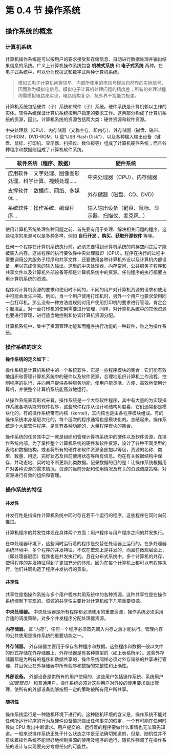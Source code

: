 # 第 0.4 节 操作系统

## 操作系统的概念

### 计算机系统

计算机操作系统是可以按用户的要求接受和存储信息、自动进行数据处理并输出结果信息的系统。广义上计算机操作系统包含 **机械式系统** 和 **电子式系统** 两种。在电子式系统中，可以分为模拟式和数字式两种计算机系统。

>模拟式电子计算机问世较早，内部所使用的电信号模拟自然界的实际信号，因而称为模拟电信号。模拟电子计算机处理问题的精度差；所有的处理过程均需模拟电路来实现，电路结构复杂，抗外界干扰能力极差。

计算机系统包括硬件（子）系统和软件（子）系统。硬件系统是计算机赖以工作的实体。软件系统保证计算机系统按用户指定的要求工作。这两部分构成了计算机系统的资源，因此，计算机系统的资源包括两大类：硬件资源和软件资源。

中央处理器（CPU）、内存储器（又称主存，即内存）、外存储器（磁盘、磁带、CD-ROM、DVD-ROM、U 盘“USB Flash Disk”）、以及各种输入输出设备（键盘、鼠标、打印机、显示器、扫描仪、数位板等）组成了计算机硬件系统；而且各种程序和数据则组成了计算机软件系统。

|软件系统（程序、数据） | 硬件系统| 
|----| ----|
| 应用软件：文字处理、图像图形处理、科学计算、视频处理.....| 中央处理器（CPU）、内存储器 |
| 支撑软件：数据库、网络、多媒体....| 外存储器（磁盘、CD、DVD）|
|系统软件：操作系统、编译程序...|输入输出设备（键盘、鼠标、显示器、扫描仪、麦克风...）|

使用计算机系统处理各种问题之前、首先要有用于处理、解决相关问题的程序。这些程序的来源可以是多种多样，例如 **自行开发 、购买、获取开源软件** 等等。

任何一个程序在计算机系统执行前，必须先要得到计算机系统的内存空间之后才能被装入内存。这些程序的执行要依靠中央处理器即（CPU）。程序在执行的过程中需要调用公共服务子程序和共享文件，还要使用各种计算机外设以及计算机内部设备，用以完成信息的输入输出。这里的中央处理器、内存空间、公共服务子程序和共享文件以及计算机外部设备等都是计算机系统中的资源。任何程序的执行都要占用计算机系统的资源。

程序对计算机资源的要求和使用时不同的，不同的用户对计算机资源的请求和使用中可能会发生冲突。例如，当一个用户使用打印机时，另外一个用户也要求使用同一台打印机。那么没有一种方法或规则对用户使用打印机的要求进行管理，肯定会引起混乱。对一台打印机的使用需要进行管理，同样，对计算机系统中的其他资源也要进行管理，进行适当地控制和协调计算机资源分配。

计算机系统中，集中了资源管理功能和而程序执行功能的一种软件，称之为操作系统。


### 操作系统的定义

**操作系统的定义如下：**

操作系统是计算机系统中的一个系统软件，它是一些程序模块的集合：它们能有效地组织和管理计算机系统中的硬件以及软件资源，合理地组织计算机工作流程，控制程序的执行，并向用户提供各种服务功能，使用户能灵活、方便、高效地使用计算机，并使整个计算机系统能高效地运行。

从操作系统表现形式来看，操作系统是一个大型软件程序，其中有大量的为实现操作系统各项功能的软件程序，这些软件程序从设计和结构角度看，它们通常都是模块化的。有的操作系统带有内核（kernel)，其内核也是由各程序模块组成。有的操作系统本身是层次化的，每个层次的程序通常也是模块化的。总结起来，操作系统是个大型软件程序，是具有各种功能的、大量程序模块的集合。

操作系统的任务其中之一就是组织和管理计算机系统中的硬件以及软件资源。在操作系统内部，为了掌控整个计算机系统的硬件和软件资源，设计了各种不同类型的表格和数据结构，或者将所有的硬件和软件资源全部加以等级，资源的名称、类型、数量、用途、完好状态及目前使用状态等所有信息。均在有关数据结构中保存，并动态地、实时地不断更新此类数据。记录数据的目的是：让操作系统根据用户对各种资源的需求情况，资源的当前分配和使用情况及有关的资源调度策略，对资源进行有效的组织和管理。

### 操作系统的特征

#### **并发性**

并发行性是指操作计算机系统中同时存在若干个运行的程序，这些程序在同时向前推进。

计算机程序的并发性体现在具体两个方面：用户程序与用户程序之间的并发执行。

在单处理器环境下，这些同时运行着的程序是交替在处理器上运行的。在多处理器系统环境中，多个程序的并发特征，不仅在宏观上是并发的，而且在微观层面上，（即处理器层面）程序也是并发执行的。且在分布式系统中，多个计算机的并存，使得程序的并发特征得到了更加充分的体现，因为在每个计算机上都可以有程序执行，他们共同构造了程序并发执行的景象。

####  **共享性**

共享性是指操作系统与多个用户程序共用系统中的各种资源。这种共享性是在操作系统控制下实现的。资源的共享性主要针对计算机如下几项重要资源。

**中央处理器。** 中央处理器是所有程序都必须使用的重要资源，操作系统必须采用合适的调度策略，对多个并发程序分配处理器资源。

**内存储器。** 即“内存”，任何一个程序必须首先调入内存之后才能执行。管理内存的公共使用是操作系统的重要功能之一。

**外存储器。** 外存储器主要用于保存各种程序和数据。这些程序和数据一般以文件的形式存储在外存储器上、外存储器是有各种类型的（如上表格所示）。这些外存储器都是为所有的程序和数据共享的，操作系统同样必须对外存储器的共享进行管理，并且保证在外存储器中所有程序和数据的完整性和正确性。

**外部设备。** 外部设备是供所有的用户使用的，这些用户包括操作系统、系统用户 *（如管理员）* 和普通用户。操作系统必须对这些用户对外设的使用要求做出管理，使所有的外部设备能够按照一定的策略被所有用户所共享。

#### **随机性**

 操作系统运行是一种随机环境下进行的。这种随机环境的含义是，操作系统不能对任何所运行程序的行为及硬件设备情况做出任何事先的假定，一个有可能在任何时候向 CPU 发出中断请求。用户提交的、运行着的程序要做什么事情也无法事先知道。一般来说操作系统正处于什么状态之中是无法确切知道的，但是，随机性并不意味着操作系统不能很好地控制资源的使用及程序的运行，随机性强调了在操作系统的设计与实现要充分考虑任何的可能性。
